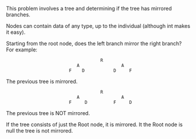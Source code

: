 This problem involves a tree and determining if the tree has mirrored branches.

Nodes can contain data of any type, up to the individual (although int makes it easy).

Starting from the root node, does the left branch mirror the right branch? For example:

                                        R
                               A                A
                            F    D           D     F

The previous tree is mirrored.

                                        R
                               A                A
                            F     D          F     D
                            
The previous tree is NOT mirrored.

If the tree consists of just the Root node, it is mirrored. It the Root node is null the tree is not mirrored.
